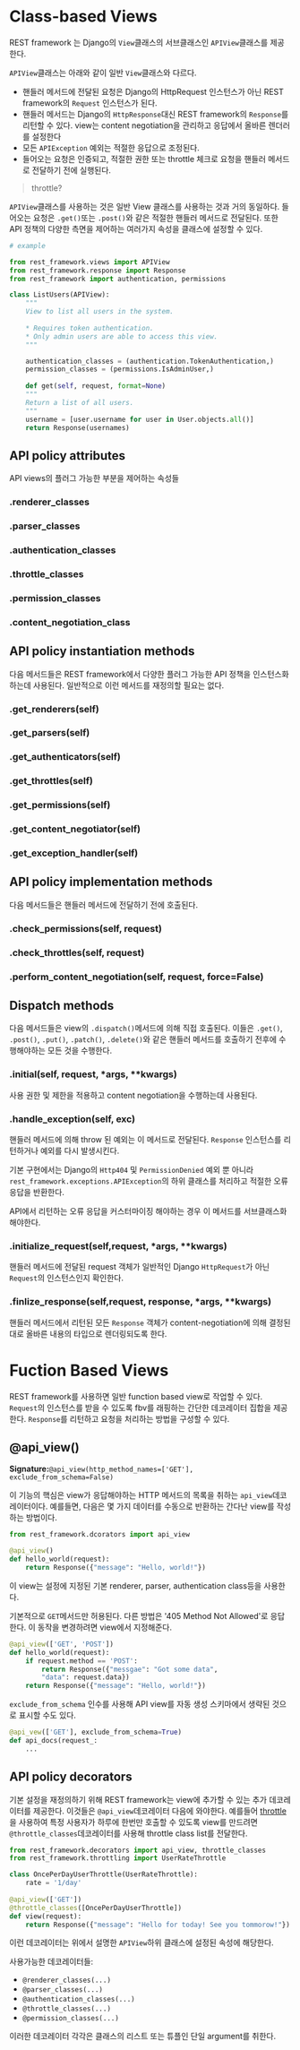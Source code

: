 # Class-based Views

REST framework 는 Django의 `View`클래스의 서브클래스인 `APIView`클래스를 제공한다. 

`APIView`클래스는 아래와 같이 일반 `View`클래스와 다르다. 

- 핸들러 메서드에 전달된 요청은 Django의 HttpRequest 인스턴스가 아닌 REST framework의 `Request` 인스턴스가 된다.
- 핸들러 메서드는 Django의 `HttpResponse`대신 REST framework의 `Response`를 리턴할 수 있다. view는 content negotiation을 관리하고 응답에서 올바른 렌더러를 설정한다
- 모든 `APIException` 예외는 적절한 응답으로 조정된다.
- 들어오는 요청은 인증되고, 적절한 권한 또는 throttle 체크로 요청을 핸들러 메서드로 전달하기 전에 실행된다.

> throttle? 

`APIView`클래스를 사용하는 것은 일반 View 클래스를 사용하는 것과 거의 동일하다. 들어오는 요청은 `.get()`또는 `.post()`와 같은 적절한 핸들러 메서드로 전달된다. 또한 API 정책의 다양한 측면을 제어하는 여러가지 속성을 클래스에 설정할 수 있다. 

```python
# example

from rest_framework.views import APIView
from rest_framework.response import Response
from rest_framework import authentication, permissions

class ListUsers(APIView):
	"""
	View to list all users in the system.
	
	* Requires token authentication.
	* Only admin users are able to access this view.
	"""

	authentication_classes = (authentication.TokenAuthentication,)
	permission_classes = (permissions.IsAdminUser,)
	
	def get(self, request, format=None)
	"""
	Return a list of all users.
	"""
	username = [user.username for user in User.objects.all()]
	return Response(usernames)
```

## API policy attributes
API views의 플러그 가능한 부분을 제어하는 속성들
### .renderer_classes
### .parser_classes
### .authentication_classes
### .throttle_classes
### .permission_classes
### .content_negotiation_class

## API policy instantiation methods
다음 메서드들은 REST framework에서 다양한 플러그 가능한 API 정책을 인스턴스화하는데 사용된다. 일반적으로 이런 메서드를 재정의할 필요는 없다. 
### .get_renderers(self)
### .get_parsers(self)
### .get_authenticators(self)
### .get_throttles(self)
### .get_permissions(self)
### .get_content_negotiator(self)
### .get_exception_handler(self)

## API policy implementation methods
다음 메서드들은 핸들러 메서드에 전달하기 전에 호출된다. 
### .check_permissions(self, request)
### .check_throttles(self, request)
### .perform_content_negotiation(self, request, force=False)

## Dispatch methods
다음 메서드들은 view의 `.dispatch()`메서드에 의해 직접 호출된다. 이들은 `.get()`, `.post()`, `.put()`, `.patch()`, `.delete()`와 같은 핸들러 메서드를 호출하기 전후에 수행해야하는 모든 것을 수행한다. 

### .initial(self, request, \*args, **kwargs)
사용 권한 및 제한을 적용하고 content negotiation을 수행하는데 사용된다. 

### .handle_exception(self, exc)
핸들러 메서드에 의해 throw 된 예외는 이 메서드로 전달된다. `Response` 인스턴스를 리턴하거나 예외를 다시 발생시킨다.

기본 구현에서는 Django의 `Http404` 및 `PermissionDenied` 예외 뿐 아니라 `rest_framework.exceptions.APIException`의 하위 클래스를 처리하고 적절한 오류 응답을 반환한다. 

API에서 리턴하는 오류 응답을 커스터마이징 해야하는 경우 이 메서드를 서브클래스화 해야한다. 

### .initialize_request(self,request, \*args, **kwargs)
핸들러 메서드에 전달된 request 객체가 일반적인 Django `HttpRequest`가 아닌 `Request`의 인스턴스인지 확인한다. 

### .finlize_response(self,request, response, \*args, **kwargs)
핸들러 메서드에서 리턴된 모든 `Response` 객체가 content-negotiation에 의해 결정된 대로 올바른 내용의 타입으로 렌더링되도록 한다. 

# Fuction Based Views
REST framework를 사용하면 일반 function based view로 작업할 수 있다. `Request`의 인스턴스를 받을 수 있도록 fbv를 래핑하는 간단한 데코레이터 집합을 제공한다. `Response`를 리턴하고 요청을 처리하는 방법을 구성할 수 있다. 

## @api_view()
**Signature:**`@api_view(http_method_names=['GET'], exclude_from_schema=False)`

이 기능의 핵심은 view가 응답해야하는 HTTP 메서드의 목록을 취하는 `api_view`데코레이터이다. 예를들면, 다음은 몇 가지 데이터를 수동으로 반환하는 간다난 view를 작성하는 방법이다. 

```python
from rest_framework.dcorators import api_view

@api_view()
def hello_world(request):
	return Response({"message": "Hello, world!"})
```
이 view는 설정에 지정된 기본 renderer, parser, authentication class등을 사용한다.

기본적으로 `GET`메서드만 허용된다. 다른 방법은 '405 Method Not Allowed'로 응답한다. 이 동작을 변경하려면 view에서 지정해준다. 

```python
@api_view(['GET', 'POST'])
def hello_world(request):
	if request.method == 'POST':
		return Response({"messgae": "Got some data", 
		"data": request.data})
	return Response({"message": "Hello, world!"})
```
`exclude_from_schema` 인수를 사용해 API view를 자동 생성 스키마에서 생략된 것으로 표시할 수도 있다. 

```python
@api_vew(['GET'], exclude_from_schema=True)
def api_docs(request_:
	...
```

## API policy decorators
기본 설정을 재정의하기 위해 REST framework는 view에 추가할 수 있는 추가 데코레이터를 제공한다. 
이것들은 `@api_view`데코레이터 다음에 와야한다.
예를들어 [throttle](http://www.django-rest-framework.org/api-guide/throttling/)을 사용하여 특정 사용자가 하루에 한번만 호출할 수 있도록 view를 만드려면 `@throttle_classes`데코레이터를 사용해 throttle class list를 전달한다. 

```python
from rest_framework.decorators import api_view, throttle_classes
from rest_framework.throttling import UserRateThrottle

class OncePerDayUserThrottle(UserRateThrottle):
	rate = '1/day'
	
@api_view(['GET'])
@throttle_classes([OncePerDayUserThrottle])
def view(request):
	return Response({"message": "Hello for today! See you tommorow!"})
```

이런 데코레이터는 위에서 설명한 `APIView`하위 클래스에 설정된 속성에 해당한다. 

사용가능한 데코레이터들:

- `@renderer_classes(...)`
- `@parser_classes(...)`
- `@authentication_classes(...)`
- `@throttle_classes(...)`
- `@permission_classes(...)`

이러한 데코레이터 각각은 클래스의 리스트 또는 튜플인 단일 argument를 취한다.